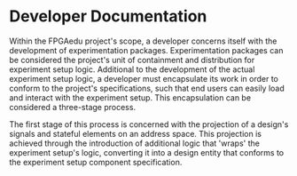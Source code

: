 # Developer Documentation

Within the FPGAedu project's scope, a developer concerns itself with the development of experimentation packages. Experimentation packages can be considered the project's unit of containment and distribution for experiment setup logic. Additional to the development of the actual experiment setup logic, a developer must encapsulate its work in order to conform to the project's specifications, such that end users can easily load and interact with the experiment setup. This encapsulation can be considered a three-stage process. 

The first stage of this process is concerned with the projection of a design's signals and stateful elements on an address space. This projection is achieved through the introduction of additional logic that 'wraps' the experiment setup's logic, converting it into a design entity that conforms to the experiment setup component specification. 
